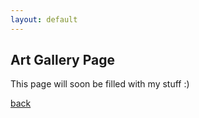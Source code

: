 ```yaml
---
layout: default
---
```


## Art Gallery Page

This page will soon be filled with my stuff :)

[back](./)

